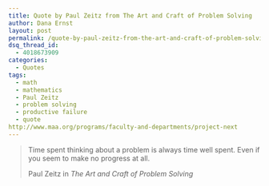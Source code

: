 ```yaml
---
title: Quote by Paul Zeitz from The Art and Craft of Problem Solving
author: Dana Ernst
layout: post
permalink: /quote-by-paul-zeitz-from-the-art-and-craft-of-problem-solving/
dsq_thread_id:
  - 4018673909
categories:
  - Quotes
tags:
  - math
  - mathematics
  - Paul Zeitz
  - problem solving
  - productive failure
  - quote
http://www.maa.org/programs/faculty-and-departments/project-next
---
```


<blockquote>
<p>Time spent thinking about a problem is always time well spent. Even if you seem to make no progress at all.</p>
<footer>Paul Zeitz in <cite title="Source Title">The Art and Craft of Problem Solving</cite></footer>
</blockquote>
